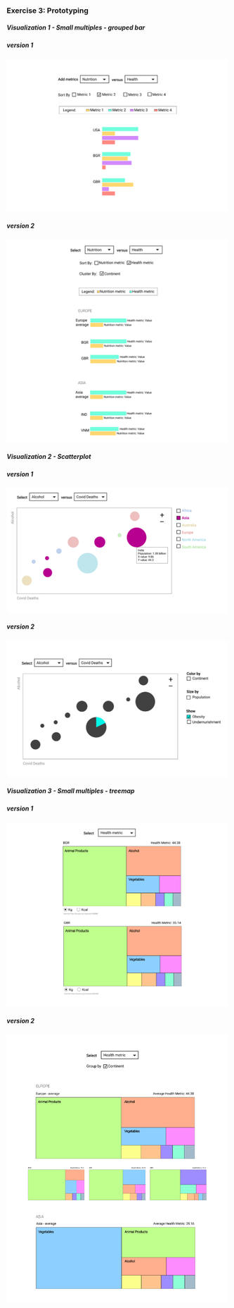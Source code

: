 ### Exercise 3: Prototyping


##### Visualization 1 - Small multiples - grouped bar
##### version 1
![](barchart-1.png)
##### version 2
![](barchart-2.png)

##### Visualization 2 - Scatterplot
##### version 1
![](scatterplot-1.png)
##### version 2
![](scatterplot-2.png)

##### Visualization 3 - Small multiples - treemap
##### version 1
![](treemap-1.png)
##### version 2
![](treemap-2.png)

